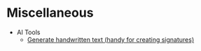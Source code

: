 # Miscellaneous

- AI Tools
	- [Generate handwritten text (handy for creating signatures)](https://www.calligrapher.ai)
